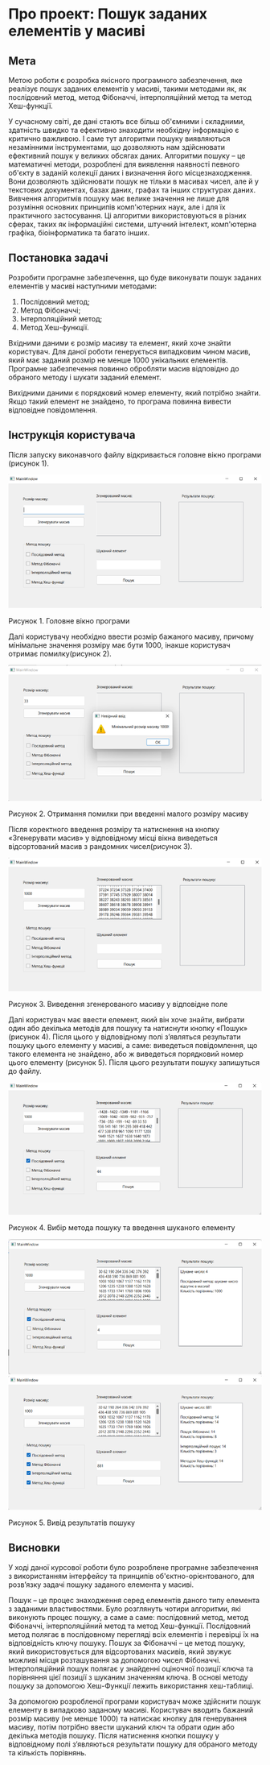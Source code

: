 # Про проект: Пошук заданих елементів у масиві

## Мета

Метою роботи є розробка якісного програмного забезпечення, яке реалізує пошук заданих елементів у масиві, такими методами як, як послідовний метод, метод Фібоначчі, інтерполяційний метод та метод Хеш-функції.

У сучасному світі, де дані стають все більш об'ємними і складними, здатність швидко та ефективно знаходити необхідну інформацію є критично важливою. І саме тут алгоритми пошуку виявляються незамінними інструментами, що дозволяють нам здійснювати ефективний пошук у великих обсягах даних. Алгоритми пошуку – це математичні методи, розроблені для виявлення наявності певного об'єкту в заданій колекції даних і визначення його місцезнаходження. Вони дозволяють здійснювати пошук не тільки в масивах чисел, але й у текстових документах, базах даних, графах та інших структурах даних. Вивчення алгоритмів пошуку має велике значення не лише для розуміння основних принципів комп'ютерних наук, але і для їх практичного застосування. Ці алгоритми використовуються в різних сферах, таких як інформаційні системи, штучний інтелект, комп'ютерна графіка, біоінформатика та багато інших.

## Постановка задачі

Розробити програмне забезпечення, що буде виконувати пошук заданих елементів у масиві наступними методами:
1. Послідовний метод;
2. Метод Фібоначчі;
3. Інтерполяційний метод;
4. Метод Хеш-функції.
   
Вхідними даними є розмір масиву та елемент, який хоче знайти користувач. Для даної роботи генерується випадковим чином масив, який має заданий розмір не менше 1000 унікальних елементів. Програмне забезпечення повинно обробляти масив відповідно до обраного методу і шукати заданий елемент. 

Вихідними даними є порядковий номер елементу, який потрібно знайти. Якщо такий елемент не знайдено, то програма повинна вивести відповідне повідомлення.  

## Інструкція користувача

Після запуску виконавчого файлу відкривається головне вікно програми (рисунок 1).

![picture1](./images/picture1.png)

Рисунок 1. Головне вікно програми

Далі користувачу необхідно ввести розмір бажаного масиву, причому мінімальне значення розміру має бути 1000, інакше користувач отримає помилку(рисунок 2).

![picture2](./images/picture2.png)

Рисунок 2. Отримання помилки при введенні малого розміру масиву

Після коректного введення розміру та натиснення на кнопку «Згенерувати масив» у відповідному місці вікна виведеться відсортований масив з рандомних чисел(рисунок 3).

![picture3](./images/picture3.png)

Рисунок 3. Виведення згенерованого масиву у відповідне  поле

Далі користувач має ввести елемент, який він хоче знайти, вибрати один або декілька методів для пошуку та натиснути кнопку «Пошук» (рисунок 4). Після цього у відповідному полі з’являться результати пошуку цього елементу у масиві, а саме: виведеться повідомлення, що такого елемента не знайдено, або ж виведеться порядковий номер цього елементу (рисунок 5). Після цього результати пошуку запишуться до файлу.

![picture4](./images/picture4.png)

Рисунок 4. Вибір метода пошуку та введення шуканого елементу

![picture5](./images/picture5.png)
![picture6](./images/picture6.png)

Рисунок 5. Вивід результатів пошуку

## Висновки

У ході даної курсової роботи було розроблене програмне забезпечення з використанням інтерфейсу та принципів об'єктно-орієнтованого, для розв’язку задачі пошуку заданого елемента у масиві. 

Пошук – це процес знаходження серед елементів даного типу елемента з заданими властивостями. Було розглянуть чотири алгоритми, які виконують процес пошуку, а саме а саме: послідовний  метод, метод Фібоначчі, інтерполяційний метод та метод Хеш-функції. Послідовний метод полягає в послідовному перегляді всіх елементів і перевірці їх на відповідність ключу пошуку. Пошук за Фібоначчі – це метод пошуку, який використовується для відсортованих масивів, який звужує можливі місця розташування за допомогою чисел Фібоначчі. Інтерполяційний пошук полягає у знайденні оціночної позиції ключа та порівняння цієї позиції з шуканим значенням ключа. В основі методу пошуку за допомогою Хеш-Функції лежить використання хеш-таблиці.

За допомогою розробленої програми користувач може здійснити пошук елементу в випадково заданому масиві. Користувач вводить бажаний розмір масиву (не менше 1000) та натискає кнопку для генерування масиву, потім потрібно ввести шуканий ключ та обрати один або декілька методів пошуку. Після натиснення кнопки пошуку у відповідному полі з’являються результати пошуку для обраного методу та кількість порівнянь. 

